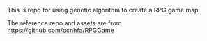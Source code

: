 This is repo for using genetic algorithm to create a RPG game map.

The reference repo and assets are from https://github.com/ocnhfa/RPGGame
